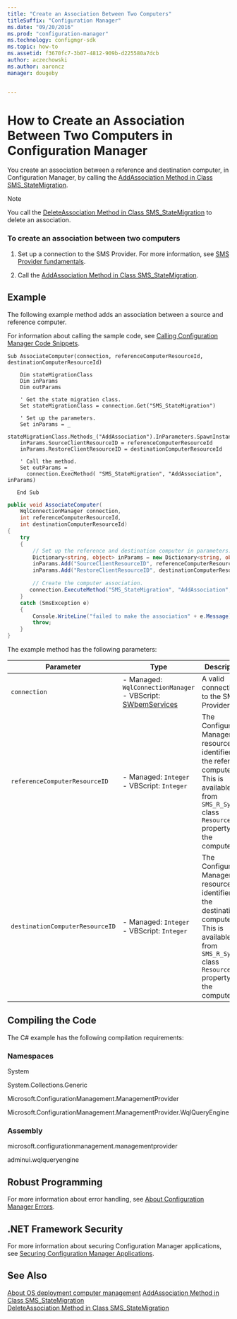 ```yaml
---
title: "Create an Association Between Two Computers"
titleSuffix: "Configuration Manager"
ms.date: "09/20/2016"
ms.prod: "configuration-manager"
ms.technology: configmgr-sdk
ms.topic: how-to
ms.assetid: f3670fc7-3b07-4812-909b-d225580a7dcb
author: aczechowski
ms.author: aaroncz
manager: dougeby


---
```

# How to Create an Association Between Two Computers in Configuration Manager
You create an association between a reference and destination computer, in Configuration Manager, by calling the [AddAssociation Method in Class SMS_StateMigration](../../develop/reference/osd/addassociation-method-in-class-sms_statemigration.md).  

> [!NOTE]
>  You call the [DeleteAssociation Method in Class SMS_StateMigration](../../develop/reference/osd/deleteassociation-method-in-class-sms_statemigration.md) to delete an association.  

### To create an association between two computers  

1.  Set up a connection to the SMS Provider. For more information, see [SMS Provider fundamentals](../core/understand/sms-provider-fundamentals.md).  

2.  Call the [AddAssociation Method in Class SMS_StateMigration](../../develop/reference/osd/addassociation-method-in-class-sms_statemigration.md).  

## Example  
 The following example method adds an association between a source and reference computer.  

 For information about calling the sample code, see [Calling Configuration Manager Code Snippets](../../develop/core/understand/calling-code-snippets.md).  

```vbs  
Sub AssociateComputer(connection, referenceComputerResourceId, destinationComputerResourceId)  

    Dim stateMigrationClass  
    Dim inParams  
    Dim outParams  

    ' Get the state migration class.  
    Set stateMigrationClass = connection.Get("SMS_StateMigration")  

    ' Set up the parameters.  
    Set inParams = _  
      stateMigrationClass.Methods_("AddAssociation").InParameters.SpawnInstance_  
    inParams.SourceClientResourceID = referenceComputerResourceId  
    inParams.RestoreClientResourceID = destinationComputerResourceId  

    ' Call the method.  
    Set outParams = _  
      connection.ExecMethod( "SMS_StateMigration", "AddAssociation", inParams)     

   End Sub  
```  

```c#  
public void AssociateComputer(  
    WqlConnectionManager connection,   
    int referenceComputerResourceId,   
    int destinationComputerResourceId)  
{  
    try  
    {  
        // Set up the reference and destination computer in parameters.  
        Dictionary<string, object> inParams = new Dictionary<string, object>();  
        inParams.Add("SourceClientResourceID", referenceComputerResourceId);  
        inParams.Add("RestoreClientResourceID", destinationComputerResourceId);  

        // Create the computer association.  
       connection.ExecuteMethod("SMS_StateMigration", "AddAssociation", inParams);  
    }  
    catch (SmsException e)  
    {  
        Console.WriteLine("failed to make the association" + e.Message);  
        throw;  
    }  
}  
```  

 The example method has the following parameters:  

| Parameter | Type | Description |
| --------- | ---- | ----------- |
|`connection`|-   Managed: `WqlConnectionManager`<br />-   VBScript: [SWbemServices](/windows/win32/wmisdk/swbemservices)|A valid connection to the SMS Provider.|  
|`referenceComputerResourceID`|-   Managed: `Integer`<br />-   VBScript: `Integer`|The Configuration Manager resource identifier for the reference computer. This is available from `SMS_R_System` class `ResourceId` property for the computer.|  
|`destinationComputerResourceID`|-   Managed: `Integer`<br />-   VBScript: `Integer`|The Configuration Manager resource identifier for the destination computer. This is available from `SMS_R_System` class `ResourceId` property for the computer.|  

## Compiling the Code  
 The C# example has the following compilation requirements:  

### Namespaces  
 System  

 System.Collections.Generic  

 Microsoft.ConfigurationManagement.ManagementProvider  

 Microsoft.ConfigurationManagement.ManagementProvider.WqlQueryEngine  

### Assembly  
 microsoft.configurationmanagement.managementprovider  

 adminui.wqlqueryengine  

## Robust Programming  
 For more information about error handling, see [About Configuration Manager Errors](../../develop/core/understand/about-configuration-manager-errors.md).  

## .NET Framework Security  
 For more information about securing Configuration Manager applications, see [Securing Configuration Manager Applications](../../develop/core/understand/securing-configuration-manager-applications.md).  

## See Also  
 [About OS deployment computer management](about-computer-management.md)
 [AddAssociation Method in Class SMS_StateMigration](../../develop/reference/osd/addassociation-method-in-class-sms_statemigration.md)   
 [DeleteAssociation Method in Class SMS_StateMigration](../../develop/reference/osd/deleteassociation-method-in-class-sms_statemigration.md)